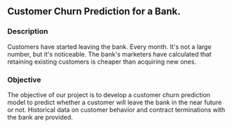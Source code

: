 ## Customer Churn Prediction for a Bank.

### Description
Customers have started leaving the bank. Every month. It's not a large number, but it's noticeable. The bank's marketers have calculated that retaining existing customers is cheaper than acquiring new ones.

### Objective
The objective of our project is to develop a customer churn prediction model to predict whether a customer will leave the bank in the near future or not. Historical data on customer behavior and contract terminations with the bank are provided.
